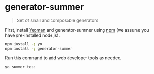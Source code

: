 # generator-summer

> Set of small and composable generators


First, install [Yeoman](http://yeoman.io) and generator-summer using [npm](https://www.npmjs.com/) (we assume you have pre-installed [node.js](https://nodejs.org/)).

```bash
npm install -g yo
npm install -g generator-summer
```

Run this command to add web developer tools as needed.

```bash
yo summer test
```
